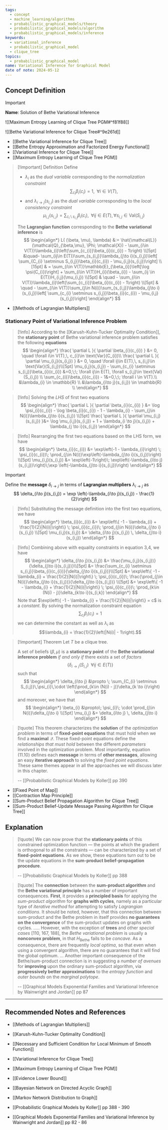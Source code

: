 ```yaml
---
tags:
  - concept
  - machine_learning/algorithms
  - probabilistic_graphical_models/theory
  - probabilistic_graphical_models/algorithm
  - probabilistic_graphical_models/inference
keywords:
  - variational_inference
  - probabilistic_graphical_model
  - clique_tree
topics:
  - probabilistic_graphical_model
name: Variational Inference for Graphical Model
date of note: 2024-05-12
---
```


## Concept Definition

>[!important]
>**Name**: Solution of Bethe Variational Inference

![[Maximum Entropy Learning of Clique Tree PGM#^f81f88]]

![[Bethe Variational Inference for Clique Tree#^9e261d]]


- [[Bethe Variational Inference for Clique Tree]]
- [[Bethe Entropy Approximation and Factorized Energy Functional]]
- [[Variational Inference for Clique Tree]]
- [[Maximum Entropy Learning of Clique Tree PGM]]

>[!important] Definition
>Define 
>- $\lambda_{i}$ as the *dual variable* corresponding to the *normalization constraint* $$\sum_{c_{i}}\beta_{i}(c_{i}) = 1,\;\; \forall i \in V(T),$$ 
>- and $\lambda_{i\to j}(s_{i,j})$ as the *dual variable* corresponding to the *local consistency constraint* $$ \mu_{i,j}(s_{i,j}) = \sum_{c_{i} \setminus s_{i,j}}\beta_{i}(c_{i}),\;\; \forall ij\in E(T), \forall s_{i,j}\in \text{Val}(S_{i,j})$$
>
>The **Lagrangian function** corresponding to the **Bethe variational inference** is 
>$$
>\begin{align*}
>L( (\beta, \mu),  \lambda) &:= \hat{\mathcal{L}}(\mathcal{Q}_{\beta,\mu}, \Phi; \mathcal{X}) - \sum_{i\in V(T)}\lambda_{i}\left(\sum_{c_{i}}\beta_{i}(c_{i}) - 1\right) \\[5pt]
>&\quad- \sum_{ij\in E(T)}\sum_{s_{i,j}}\lambda_{j\to i}(s_{i,j})\left[ \sum_{C_{i} \setminus S_{i,j}}\beta_{i}(c_{i}) -  \mu_{i,j}(s_{i,j})\right] \\[15pt]
>& = \sum_{i\in V(T)}\mathbb{E}_{\beta_{i}}\left[\log \psi(C_{i})\right] + \sum_{i\in V(T)}H_{i}(\beta_{i}) - \sum_{ij \in E(T)}H_{i,j}(\mu_{i,j}) \\[5pt]
>& \quad - \sum_{i\in V(T)}\lambda_{i}\left(\sum_{c_{i}}\beta_{i}(c_{i}) - 1\right)  \\[5pt]
>& \quad - \sum_{i\in V(T)}\sum_{j\in N(i)}\sum_{s_{i,j}}\lambda_{j\to i}(s_{i,j})\left[ \sum_{c_{i} \setminus s_{i,j}}\beta_{i}(c_{i}) -  \mu_{i,j}(s_{i,j})\right] 
>\end{align*}
>$$

- [[Methods of Lagrangian Multipliers]]

### Stationary Point of Variational Inference Problem

>[!info]
>According to the [[Karush-Kuhn-Tucker Optimality Condition]], the **stationary point** of Bethe variational inference problem satisfies the following **equations**
>$$
>\begin{align*}
> \frac{ \partial L }{ \partial \beta_{i}(c_{i}) } &= 0, \quad \forall i\in V(T),\, c_{i}\in \text{Var}(C_{i})\\
> \frac{ \partial L }{ \partial \mu_{i,j}(s_{i,j}) } &= 0, \quad \forall ij\in E(T),\, s_{i,j}\in \text{Var}(S_{i,j})\\[5pt]
> \mu_{i,j}(s_{i,j}) - \sum_{c_{i} \setminus s_{i,j}}\beta_{i}(c_{i}) &=0,\;\; \forall ij\in E(T), \forall s_{i,j}\in \text{Val}(S_{i,j}) \\ 
>  \sum_{c_{i}}\beta_{i}(c_{i}) - 1&=0,\;\; \forall i \in V(T).\\
> &\lambda_{i} \in \mathbb{R} \\
> &\lambda_{i\to j}(s_{i,j}) \in \mathbb{R} \\
>\end{align*}
>$$

>[!info]
>Solving the *LHS* of first two equations 
>$$
>\begin{align*}
>  \frac{ \partial L }{ \partial \beta_{i}(c_{i}) } &= \log \psi_{i}(c_{i}) - \log \beta_{i}(c_{i}) - 1 - \lambda_{i} - \sum_{j\in N(i)}\lambda_{j\to i}(s_{i,j}) \\[5pt]
>  \frac{ \partial L }{ \partial \mu_{i,j}(s_{i,j}) }&= \log \mu_{i,j}(s_{i,j}) + 1 + \lambda_{i \to j}(s_{i,j}) + \lambda_{j \to i}(s_{i,j})
>\end{align*}
>$$

>[!info]
>Rearranging the first two equations based on the LHS form, we have
>$$
>\begin{align*}
> \beta_{i}(c_{i})  &= \exp\left(-1 - \lambda_{i}\right) \; \psi_{i}(c_{i})\; \prod_{j\in N(i)}\exp\left(-\lambda_{j\to i}(s_{i,j})\right) \\[5pt]
> \mu_{i,j}(s_{i,j}) &= \exp\left(-1\right)\; \exp\left(-\lambda_{i\to j}(s_{i,j})\right)\;\exp \left(-\lambda_{j\to i}(s_{i,j})\right)
>\end{align*}
>$$

>[!important] 
>Define the **message** $\delta_{i\to j}$ in terms of **Lagrangian multipliers** $\lambda_{i\to j}$ as
>$$
>\delta_{i\to j}(s_{i,j}) = \exp \left(-\lambda_{i\to j}(s_{i,j}) - \frac{1}{2}\right)
>$$

>[!info]
>Substituting the message definition into the first two equations, we have
>$$
>\begin{align*}
> \beta_{i}(c_{i})  &= \exp\left\{ -1 - \lambda_{i} + \frac{1}{2}|N(i)|\right\} \; \psi_{i}(c_{i})\; \prod_{j\in N(i)}\delta_{j\to i}(s_{i,j})  \\[5pt]
> \mu_{i,j}(s_{i,j}) &= \delta_{i\to j}(s_{i,j}) \, \delta_{j\to i}(s_{i,j}) 
>\end{align*}
>$$

>[!info]
>Combining above with equality constraints in equation 3,4, we have 
>$$
>\begin{align*}
> \delta_{i\to j}(s_{i,j}) &= \frac{\mu_{i,j}(s_{i,j})}{\delta_{j\to i}(s_{i,j})}\\[5pt]
> &=  \frac{\sum_{c_{i} \setminus s_{i,j}}\beta_{i}(c_{i})}{\delta_{j\to i}(s_{i,j})}\\[5pt]
> &=  \exp\left\{ -1 - \lambda_{i} + \frac{1}{2}|N(i)|\right\} \; \psi_{i}(c_{i})\; \frac{\prod_{j\in N(i)}\delta_{j\to i}(s_{i,j})}{\delta_{j\to i}(s_{i,j})} \\[5pt]
> &= \exp\left\{ -1 - \lambda_{i} + \frac{1}{2}|N(i)|\right\} \; \psi_{i}(c_{i})\; \prod_{k\in (N(i) - j)}\delta_{k\to i}(s_{i,k})
>\end{align*}
>$$
>Note that $\exp\left\{ -1 - \lambda_{i} + \frac{1}{2}|N(i)|\right\} = c$ is a *constant*. By solving the normalization constraint equation $$\sum_{c_{i}}\beta_{i}(c_{i})  = 1$$ we can determine the constant as well as $\lambda_{i}$ as $$\lambda_{i} = \frac{1}{2}\left(|N(i)| - 1\right).$$

>[!important] Theorem
>Let $T$ be a clique tree.
>
>A set of beliefs $(\beta, \mu)$ is a **stationary point** of the **Bethe variational inference problem** *if and only if* there exists a set of *factors* $$\left\{ \delta_{i\to j}(S_{i,j})\;\; \forall ij \in E(T)\right\}$$ such that 
>$$
>\begin{align*}
>\delta_{i\to j} &\propto \; \sum_{C_{i} \setminus S_{i,j}}\,\psi_{i}\,\cdot \left(\prod_{k\in (N(i) - j)}\delta_{k \to i}\right)
>\end{align*}
>$$
>and moreover, we have that 
>$$
>\begin{align*}
>\beta_{i}  &\propto\; \psi_{i}\; \cdot \prod_{j\in N(i)}\delta_{j\to i} \\[5pt]
>\mu_{i,j} &= \delta_{i\to j} \, \delta_{j\to i}
>\end{align*}
>$$


>[!quote]
>This theorem characterizes the **solution** of the *optimization problem* in terms of **fixed-point equations** that must hold when we find a **maximal** $\mathcal{Q}$. These fixed-point equations define the *relationships that must hold* between the different *parameters* involved in the optimization problem. Most importantly, equation (11.10) defines each **message** in terms of **other messages**, allowing an easy **iterative approach** to solving the *fixed point equations*. These same themes appear in all the approaches we will discuss later in this chapter.
>
>-- [[Probabilistic Graphical Models by Koller]] pp 390

- [[Fixed Point of Map]]
- [[Contraction Map Principle]]
- [[Sum-Product Belief Propagation Algorithm for Clique Tree]]
- [[Sum-Product Belief-Update Message Passing Algorithm for Clique Tree]]


## Explanation

>[!quote]
>We can now prove that the **stationary points** of this constrained optimization function — the points at which the gradient is orthogonal to all the constraints — can be characterized by a set of **fixed-point equations**. As we show, these equations turn out to be the update equations in the **sum-product belief-propagation procedure**.
>
>-- [[Probabilistic Graphical Models by Koller]] pp 388

>[!quote]
>The **connection** between the **sum-product algorithm** and the **Bethe variational principle** has a number of important consequences. **First**, it provides a **principled basis** for applying the *sum-product algorithm* for **graphs with cycles**, namely as a particular type of *iterative method* for attempting to satisfy *Lagrangian conditions*. It should be noted, however, that this connection between sum-product and the Bethe problem in itself provides **no guarantees on the convergence** of the sum-product updates on graphs with cycles. ..... However, with the exception of **trees** and other *special cases* \[110, 167, 188\], the *Bethe variational problem* is usually a **nonconvex problem**, in that $H_{\text{Bethe}}$ fails to be *concave*. As a consequence, there are frequently *local optima*, so that even when using a convergent algorithm, there are no guarantees that it will find the global optimum.
>...
>Another important consequence of the Bethe/sum-product connection is in suggesting a *number of avenues* for **improving** upon the ordinary sum-product algorithm, via **progressively better approximations** to the *entropy function* and *outer bounds* on the *marginal polytope*.
>
>-- [[Graphical Models Exponential Families and Variational Inference by Wainwright and Jordan]] pp 87






-----------
##  Recommended Notes and References


- [[Methods of Lagrangian Multipliers]]
- [[Karush-Kuhn-Tucker Optimality Condition]]
- [[Necessary and Sufficient Condition for Local Minimum of Smooth Function]]


- [[Variational Inference for Clique Tree]]
- [[Maximum Entropy Learning of Clique Tree PGM]]
- [[Evidence Lower Bound]]


- [[Bayesian Network on Directed Acyclic Graph]]
- [[Markov Network Distribution to Graph]]


- [[Probabilistic Graphical Models by Koller]] pp 388 - 390
- [[Graphical Models Exponential Families and Variational Inference by Wainwright and Jordan]] pp 82 - 86

